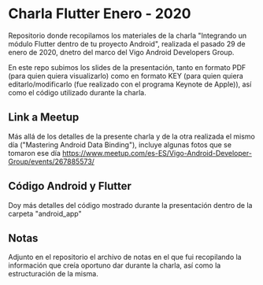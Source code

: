 # Charla Flutter Enero - 2020
Repositorio donde recopilamos los materiales de la charla "Integrando un módulo Flutter dentro de tu proyecto Android", realizada el pasado 29 de enero de 2020, dnetro del marco del Vigo Android Developers Group.

En este repo subimos los slides de la presentación, tanto en formato PDF (para quien quiera visualizarlo) como en formato KEY (para quien quiera editarlo/modificarlo (fue realizado con el programa Keynote de Apple)), así como el código utilizado durante la charla.

## Link a Meetup
Más allá de los detalles de la presente charla y de la otra realizada el mismo día ("Mastering Android Data Binding"), incluye algunas fotos que se tomaron ese día
https://www.meetup.com/es-ES/Vigo-Android-Developer-Group/events/267885573/

## Código Android y Flutter
Doy más detalles del código mostrado durante la presentación dentro de la carpeta "android_app"

## Notas
Adjunto en el repositorio el archivo de notas en el que fui recopilando la información que creía oportuno dar durante la charla, así como la estructuración de la misma.
